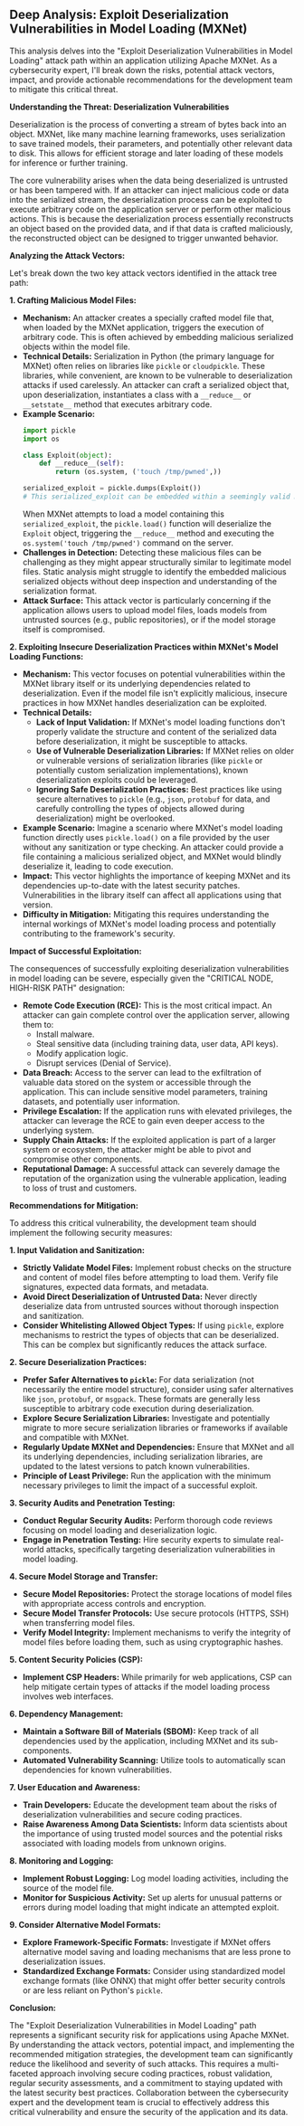 ## Deep Analysis: Exploit Deserialization Vulnerabilities in Model Loading (MXNet)

This analysis delves into the "Exploit Deserialization Vulnerabilities in Model Loading" attack path within an application utilizing Apache MXNet. As a cybersecurity expert, I'll break down the risks, potential attack vectors, impact, and provide actionable recommendations for the development team to mitigate this critical threat.

**Understanding the Threat: Deserialization Vulnerabilities**

Deserialization is the process of converting a stream of bytes back into an object. MXNet, like many machine learning frameworks, uses serialization to save trained models, their parameters, and potentially other relevant data to disk. This allows for efficient storage and later loading of these models for inference or further training.

The core vulnerability arises when the data being deserialized is untrusted or has been tampered with. If an attacker can inject malicious code or data into the serialized stream, the deserialization process can be exploited to execute arbitrary code on the application server or perform other malicious actions. This is because the deserialization process essentially reconstructs an object based on the provided data, and if that data is crafted maliciously, the reconstructed object can be designed to trigger unwanted behavior.

**Analyzing the Attack Vectors:**

Let's break down the two key attack vectors identified in the attack tree path:

**1. Crafting Malicious Model Files:**

* **Mechanism:** An attacker creates a specially crafted model file that, when loaded by the MXNet application, triggers the execution of arbitrary code. This is often achieved by embedding malicious serialized objects within the model file.
* **Technical Details:**  Serialization in Python (the primary language for MXNet) often relies on libraries like `pickle` or `cloudpickle`. These libraries, while convenient, are known to be vulnerable to deserialization attacks if used carelessly. An attacker can craft a serialized object that, upon deserialization, instantiates a class with a `__reduce__` or `__setstate__` method that executes arbitrary code.
* **Example Scenario:**
    ```python
    import pickle
    import os

    class Exploit(object):
        def __reduce__(self):
            return (os.system, ('touch /tmp/pwned',))

    serialized_exploit = pickle.dumps(Exploit())
    # This serialized_exploit can be embedded within a seemingly valid model file.
    ```
    When MXNet attempts to load a model containing this `serialized_exploit`, the `pickle.load()` function will deserialize the `Exploit` object, triggering the `__reduce__` method and executing the `os.system('touch /tmp/pwned')` command on the server.
* **Challenges in Detection:** Detecting these malicious files can be challenging as they might appear structurally similar to legitimate model files. Static analysis might struggle to identify the embedded malicious serialized objects without deep inspection and understanding of the serialization format.
* **Attack Surface:**  This attack vector is particularly concerning if the application allows users to upload model files, loads models from untrusted sources (e.g., public repositories), or if the model storage itself is compromised.

**2. Exploiting Insecure Deserialization Practices within MXNet's Model Loading Functions:**

* **Mechanism:** This vector focuses on potential vulnerabilities within the MXNet library itself or its underlying dependencies related to deserialization. Even if the model file isn't explicitly malicious, insecure practices in how MXNet handles deserialization can be exploited.
* **Technical Details:**
    * **Lack of Input Validation:** If MXNet's model loading functions don't properly validate the structure and content of the serialized data before deserialization, it might be susceptible to attacks.
    * **Use of Vulnerable Deserialization Libraries:**  If MXNet relies on older or vulnerable versions of serialization libraries (like `pickle` or potentially custom serialization implementations), known deserialization exploits could be leveraged.
    * **Ignoring Safe Deserialization Practices:**  Best practices like using secure alternatives to `pickle` (e.g., `json`, `protobuf` for data, and carefully controlling the types of objects allowed during deserialization) might be overlooked.
* **Example Scenario:**  Imagine a scenario where MXNet's model loading function directly uses `pickle.load()` on a file provided by the user without any sanitization or type checking. An attacker could provide a file containing a malicious serialized object, and MXNet would blindly deserialize it, leading to code execution.
* **Impact:** This vector highlights the importance of keeping MXNet and its dependencies up-to-date with the latest security patches. Vulnerabilities in the library itself can affect all applications using that version.
* **Difficulty in Mitigation:** Mitigating this requires understanding the internal workings of MXNet's model loading process and potentially contributing to the framework's security.

**Impact of Successful Exploitation:**

The consequences of successfully exploiting deserialization vulnerabilities in model loading can be severe, especially given the "CRITICAL NODE, HIGH-RISK PATH" designation:

* **Remote Code Execution (RCE):** This is the most critical impact. An attacker can gain complete control over the application server, allowing them to:
    * Install malware.
    * Steal sensitive data (including training data, user data, API keys).
    * Modify application logic.
    * Disrupt services (Denial of Service).
* **Data Breach:** Access to the server can lead to the exfiltration of valuable data stored on the system or accessible through the application. This can include sensitive model parameters, training datasets, and potentially user information.
* **Privilege Escalation:** If the application runs with elevated privileges, the attacker can leverage the RCE to gain even deeper access to the underlying system.
* **Supply Chain Attacks:** If the exploited application is part of a larger system or ecosystem, the attacker might be able to pivot and compromise other components.
* **Reputational Damage:**  A successful attack can severely damage the reputation of the organization using the vulnerable application, leading to loss of trust and customers.

**Recommendations for Mitigation:**

To address this critical vulnerability, the development team should implement the following security measures:

**1. Input Validation and Sanitization:**

* **Strictly Validate Model Files:** Implement robust checks on the structure and content of model files before attempting to load them. Verify file signatures, expected data formats, and metadata.
* **Avoid Direct Deserialization of Untrusted Data:**  Never directly deserialize data from untrusted sources without thorough inspection and sanitization.
* **Consider Whitelisting Allowed Object Types:** If using `pickle`, explore mechanisms to restrict the types of objects that can be deserialized. This can be complex but significantly reduces the attack surface.

**2. Secure Deserialization Practices:**

* **Prefer Safer Alternatives to `pickle`:**  For data serialization (not necessarily the entire model structure), consider using safer alternatives like `json`, `protobuf`, or `msgpack`. These formats are generally less susceptible to arbitrary code execution during deserialization.
* **Explore Secure Serialization Libraries:** Investigate and potentially migrate to more secure serialization libraries or frameworks if available and compatible with MXNet.
* **Regularly Update MXNet and Dependencies:** Ensure that MXNet and all its underlying dependencies, including serialization libraries, are updated to the latest versions to patch known vulnerabilities.
* **Principle of Least Privilege:** Run the application with the minimum necessary privileges to limit the impact of a successful exploit.

**3. Security Audits and Penetration Testing:**

* **Conduct Regular Security Audits:**  Perform thorough code reviews focusing on model loading and deserialization logic.
* **Engage in Penetration Testing:**  Hire security experts to simulate real-world attacks, specifically targeting deserialization vulnerabilities in model loading.

**4. Secure Model Storage and Transfer:**

* **Secure Model Repositories:** Protect the storage locations of model files with appropriate access controls and encryption.
* **Secure Model Transfer Protocols:** Use secure protocols (HTTPS, SSH) when transferring model files.
* **Verify Model Integrity:** Implement mechanisms to verify the integrity of model files before loading them, such as using cryptographic hashes.

**5. Content Security Policies (CSP):**

* **Implement CSP Headers:**  While primarily for web applications, CSP can help mitigate certain types of attacks if the model loading process involves web interfaces.

**6. Dependency Management:**

* **Maintain a Software Bill of Materials (SBOM):**  Keep track of all dependencies used by the application, including MXNet and its sub-components.
* **Automated Vulnerability Scanning:** Utilize tools to automatically scan dependencies for known vulnerabilities.

**7. User Education and Awareness:**

* **Train Developers:** Educate the development team about the risks of deserialization vulnerabilities and secure coding practices.
* **Raise Awareness Among Data Scientists:**  Inform data scientists about the importance of using trusted model sources and the potential risks associated with loading models from unknown origins.

**8. Monitoring and Logging:**

* **Implement Robust Logging:** Log model loading activities, including the source of the model file.
* **Monitor for Suspicious Activity:**  Set up alerts for unusual patterns or errors during model loading that might indicate an attempted exploit.

**9. Consider Alternative Model Formats:**

* **Explore Framework-Specific Formats:** Investigate if MXNet offers alternative model saving and loading mechanisms that are less prone to deserialization issues.
* **Standardized Exchange Formats:** Consider using standardized model exchange formats (like ONNX) that might offer better security controls or are less reliant on Python's `pickle`.

**Conclusion:**

The "Exploit Deserialization Vulnerabilities in Model Loading" path represents a significant security risk for applications using Apache MXNet. By understanding the attack vectors, potential impact, and implementing the recommended mitigation strategies, the development team can significantly reduce the likelihood and severity of such attacks. This requires a multi-faceted approach involving secure coding practices, robust validation, regular security assessments, and a commitment to staying updated with the latest security best practices. Collaboration between the cybersecurity expert and the development team is crucial to effectively address this critical vulnerability and ensure the security of the application and its data.
